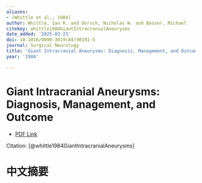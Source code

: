 ```yaml
---
aliases:
- (Whittle et al., 1984)
author: Whittle, Ian R. and Dorsch, Nicholas W. and Besser, Michael
citekey: whittle1984GiantIntracranialAneurysms
date_added: '2025-03-23'
doi: 10.1016/0090-3019(84)90191-5
journal: Surgical Neurology
title: 'Giant Intracranial Aneurysms: Diagnosis, Management, and Outcome'
year: '1984'

---
```

# Giant Intracranial Aneurysms: Diagnosis, Management, and Outcome
- [PDF Link](zotero://open-pdf/library/items/JRXDJHSZ)

Citation: [@whittle1984GiantIntracranialAneurysms]

# 中文摘要
